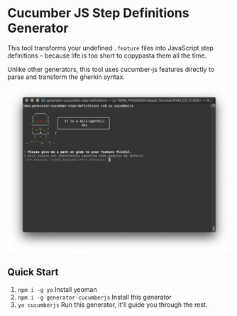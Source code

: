 # Cucumber JS Step Definitions Generator

This tool transforms your undefined `.feature` files into JavaScript step
definitions – because life is too short to copypasta them all the time.

Unlike other generators, this tool uses cucumber-js features directly to parse
and transform the gherkin syntax.

![Screencapture of yo cucumberjs](./screencap.png)

## Quick Start

1. `npm i -g yo` Install yeoman
2. `npm i -g generator-cucumberjs` Install this generator
3. `yo cucumberjs` Run this generator, it'll guide you through the rest.
